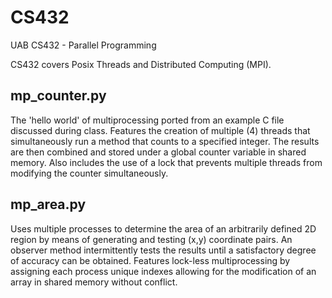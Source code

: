 # CS432
UAB CS432 - Parallel Programming

CS432 covers Posix Threads and Distributed Computing (MPI). 

## mp_counter.py
The 'hello world' of multiprocessing ported from an example C file discussed during class. Features the creation of multiple (4) threads that simultaneously run a method that counts to a specified integer. The results are then combined and stored under a global counter variable in shared memory. Also includes the use of a lock that prevents multiple threads from modifying the counter simultaneously.

## mp_area.py
Uses multiple processes to determine the area of an arbitrarily defined 2D region by means of generating and testing (x,y) coordinate pairs. An observer method intermittently tests the results until a satisfactory degree of accuracy can be obtained. Features lock-less multiprocessing by assigning each process unique indexes allowing for the modification of an array in shared memory without conflict.
